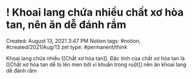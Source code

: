 # ! Khoai lang chứa nhiều chất xơ hòa tan, nên ăn dễ đánh rắm

Created: August 13, 2021 3:47 PM
Notion tags: #notion, #created/2021/Aug/13
zet type: #permanent/think

Khoai lang chứa nhiều [[Chất xơ hòa tan]]. Đặc tính của chất xơ hòa tan là [[Chất xơ hòa tan dễ bị lên men bởi vi khuẩn trong ruột]] nên ăn khoai lang dễ đánh rắm